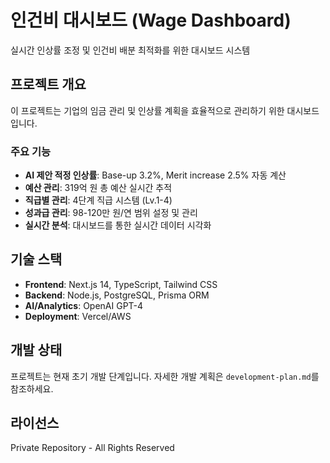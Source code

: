 # 인건비 대시보드 (Wage Dashboard)

실시간 인상률 조정 및 인건비 배분 최적화를 위한 대시보드 시스템

## 프로젝트 개요

이 프로젝트는 기업의 임금 관리 및 인상률 계획을 효율적으로 관리하기 위한 대시보드입니다.

### 주요 기능

- **AI 제안 적정 인상률**: Base-up 3.2%, Merit increase 2.5% 자동 계산
- **예산 관리**: 319억 원 총 예산 실시간 추적
- **직급별 관리**: 4단계 직급 시스템 (Lv.1-4)
- **성과급 관리**: 98-120만 원/연 범위 설정 및 관리
- **실시간 분석**: 대시보드를 통한 실시간 데이터 시각화

## 기술 스택

- **Frontend**: Next.js 14, TypeScript, Tailwind CSS
- **Backend**: Node.js, PostgreSQL, Prisma ORM
- **AI/Analytics**: OpenAI GPT-4
- **Deployment**: Vercel/AWS

## 개발 상태

프로젝트는 현재 초기 개발 단계입니다. 자세한 개발 계획은 `development-plan.md`를 참조하세요.

## 라이선스

Private Repository - All Rights Reserved